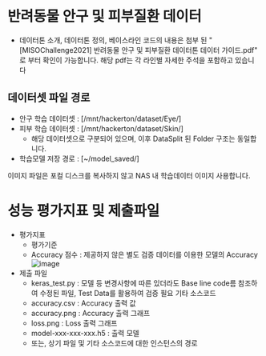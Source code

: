 # 반려동물 안구 및 피부질환 데이터
* 데이터톤 소개, 데이터톤 정의, 베이스라인 코드의 내용은 첨부 된 "[MISOChallenge2021] 반려동물 안구 및 피부질환 데이터톤 데이터 가이드.pdf" 로 부터
확인이 가능합니다. 해당 pdf는 각 라인별 자세한 주석을 포함하고 있습니다

## 데이터셋 파일 경로 ##
 * 안구 학습 데이터셋 : [/mnt/hackerton/dataset/Eye/]
 * 피부 학습 데이터셋 : [/mnt/hackerton/dataset/Skin/]
    * 해당 데이터셋으로 구분되어 있으며, 이후 DataSplit 된 Folder 구조는 동일합니다.
 * 학습모델 저장 경로 : [~/model_saved/]
 
 이미지 파일은 포컬 디스크를 복사하지 않고 NAS 내 학습데이터 이미지 사용합니다.
 
 # 성능 평가지표 및 제출파일
 * 평가지표
   * 평가기준 
   * Accuracy 점수 : 제공하지 않은 별도 검증 데이터를 이용한 모델의 Accuracy
      ![image](https://user-images.githubusercontent.com/92664643/141734783-47385d59-521f-4edb-bec3-37b3eb21867d.png)
 * 제출 파일
   * keras_test.py : 모델 등 변경사항에 따른 있더라도 Base line code름 참조하여 수정된 파일, Test Data를 활용하여 검증 필요 기타 소스코드 
   * accuracy.csv : Accuracy 출력 값
   * accuracy.png : Accuracy 출력 그래프
   * loss.png : Loss 출력 그래프
   * model-xxx-xxx-xxx.h5 : 출력 모델
   * 또는, 상기 파일 및 기타 소스코드에 대한 인스턴스의 경로 



